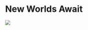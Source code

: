 <h1>New Worlds Await</h1>


<a href="https://anxious-grove.netlify.app/" target="_blank">
    <img src="/ADMITONE-aee5.png">
</a>